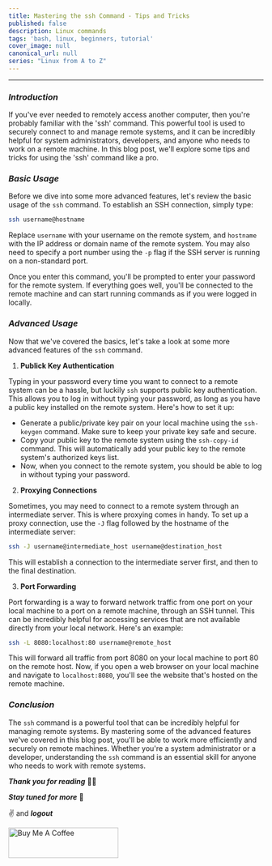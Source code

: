 ```yaml
---
title: Mastering the ssh Command - Tips and Tricks
published: false
description: Linux commands
tags: 'bash, linux, beginners, tutorial'
cover_image: null
canonical_url: null
series: "Linux from A to Z"
---
```


---

### ***Introduction***

If you've ever needed to remotely access another computer, then you're probably familiar with the 'ssh' command. This powerful tool is used to securely connect to and manage remote systems, and it can be incredibly helpful for system administrators, developers, and anyone who needs to work on a remote machine. In this blog post, we'll explore some tips and tricks for using the 'ssh' command like a pro.

### ***Basic Usage***

Before we dive into some more advanced features, let's review the basic usage of the `ssh` command. To establish an SSH connection, simply type:

```bash
ssh username@hostname
```

Replace `username` with your username on the remote system, and `hostname` with the IP address or domain name of the remote system. You may also need to specify a port number using the `-p` flag if the SSH server is running on a non-standard port.

Once you enter this command, you'll be prompted to enter your password for the remote system. If everything goes well, you'll be connected to the remote machine and can start running commands as if you were logged in locally.

### ***Advanced Usage***

Now that we've covered the basics, let's take a look at some more advanced features of the `ssh` command.

1. **Publick Key Authentication**

Typing in your password every time you want to connect to a remote system can be a hassle, but luckily `ssh` supports public key authentication. This allows you to log in without typing your password, as long as you have a public key installed on the remote system. Here's how to set it up:

- Generate a public/private key pair on your local machine using the `ssh-keygen` command. Make sure to keep your private key safe and secure.
- Copy your public key to the remote system using the `ssh-copy-id` command. This will automatically add your public key to the remote system's authorized keys list.
- Now, when you connect to the remote system, you should be able to log in without typing your password.

2. **Proxying Connections**

Sometimes, you may need to connect to a remote system through an intermediate server. This is where proxying comes in handy. To set up a proxy connection, use the `-J` flag followed by the hostname of the intermediate server:

```bash
ssh -J username@intermediate_host username@destination_host
```

This will establish a connection to the intermediate server first, and then to the final destination.

3. **Port Forwarding**

Port forwarding is a way to forward network traffic from one port on your local machine to a port on a remote machine, through an SSH tunnel. This can be incredibly helpful for accessing services that are not available directly from your local network. Here's an example:

```bash
ssh -L 8080:localhost:80 username@remote_host
```

This will forward all traffic from port 8080 on your local machine to port 80 on the remote host. Now, if you open a web browser on your local machine and navigate to `localhost:8080`, you'll see the website that's hosted on the remote machine.

### ***Conclusion***

The `ssh` command is a powerful tool that can be incredibly helpful for managing remote systems. By mastering some of the advanced features we've covered in this blog post, you'll be able to work more efficiently and securely on remote machines. Whether you're a system administrator or a developer, understanding the `ssh` command is an essential skill for anyone who needs to work with remote systems.

***Thank you for reading*** 🧑‍💻

***Stay tuned for more*** 🚀

✌️ and ***logout***

<a href="https://www.buymeacoffee.com/k1lgor" target="_blank">
<img src="https://cdn.buymeacoffee.com/buttons/v2/default-yellow.png" alt="Buy Me A Coffee" style="height: 60px !important;width: 217px !important;" >
</a>
